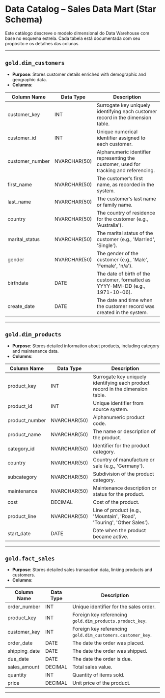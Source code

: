 # Data Catalog – Sales Data Mart (Star Schema)

Este catálogo descreve o modelo dimensional do Data Warehouse com base no esquema estrela. Cada tabela está documentada com seu propósito e os detalhes das colunas.

---

## `gold.dim_customers`

- **Purpose**: Stores customer details enriched with demographic and geographic data.
- **Columns**:

| Column Name     | Data Type       | Description                                                                 |
|-----------------|-----------------|-----------------------------------------------------------------------------|
| customer_key    | INT             | Surrogate key uniquely identifying each customer record in the dimension table. |
| customer_id     | INT             | Unique numerical identifier assigned to each customer.                     |
| customer_number | NVARCHAR(50)    | Alphanumeric identifier representing the customer, used for tracking and referencing. |
| first_name      | NVARCHAR(50)    | The customer’s first name, as recorded in the system.                      |
| last_name       | NVARCHAR(50)    | The customer’s last name or family name.                                   |
| country         | NVARCHAR(50)    | The country of residence for the customer (e.g., 'Australia').             |
| marital_status  | NVARCHAR(50)    | The marital status of the customer (e.g., 'Married', 'Single').            |
| gender          | NVARCHAR(50)    | The gender of the customer (e.g., 'Male', 'Female', 'n/a').                |
| birthdate       | DATE            | The date of birth of the customer, formatted as YYYY-MM-DD (e.g., 1971-10-06). |
| create_date     | DATE            | The date and time when the customer record was created in the system.      |

---

## `gold.dim_products`

- **Purpose**: Stores detailed information about products, including category and maintenance data.
- **Columns**:

| Column Name     | Data Type       | Description                                                                 |
|-----------------|-----------------|-----------------------------------------------------------------------------|
| product_key     | INT             | Surrogate key uniquely identifying each product record in the dimension table. |
| product_id      | INT             | Unique identifier from source system.                                       |
| product_number  | NVARCHAR(50)    | Alphanumeric product code.                                                  |
| product_name    | NVARCHAR(50)    | The name or description of the product.                                     |
| category_id     | NVARCHAR(50)    | Identifier for the product category.                                        |
| country         | NVARCHAR(50)    | Country of manufacture or sale (e.g., 'Germany').                           |
| subcategory     | NVARCHAR(50)    | Subdivision of the product category.                                        |
| maintenance     | NVARCHAR(50)    | Maintenance description or status for the product.                          |
| cost            | DECIMAL         | Cost of the product.                                                        |
| product_line    | NVARCHAR(50)    | Line of product (e.g., 'Mountain', 'Road', 'Touring', 'Other Sales').       |
| start_date      | DATE            | Date when the product became active.                                        |

---

## `gold.fact_sales`

- **Purpose**: Stores detailed sales transaction data, linking products and customers.
- **Columns**:

| Column Name     | Data Type       | Description                                                                 |
|-----------------|-----------------|-----------------------------------------------------------------------------|
| order_number    | INT             | Unique identifier for the sales order.                                      |
| product_key     | INT             | Foreign key referencing `gold.dim_products.product_key`.                    |
| customer_key    | INT             | Foreign key referencing `gold.dim_customers.customer_key`.                  |
| order_date      | DATE            | The date the order was placed.                                              |
| shipping_date   | DATE            | The date the order was shipped.                                             |
| due_date        | DATE            | The date the order is due.                                                  |
| sales_amount    | DECIMAL         | Total sales value.                                                          |
| quantity        | INT             | Quantity of items sold.                                                     |
| price           | DECIMAL         | Unit price of the product.                                                  |

---

